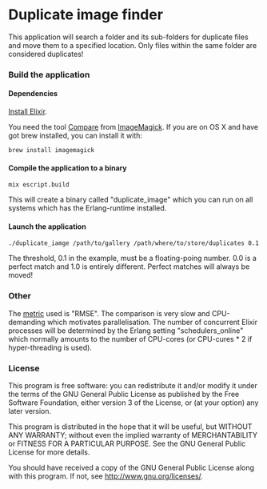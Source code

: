# Duplicate image finder

This application will search a folder and its sub-folders for duplicate files and move them to a specified location.
Only files within the same folder are considered duplicates!

### Build the application

#### Dependencies

[Install Elixir](http://elixir-lang.org/install.html).

You need the tool [Compare](http://www.imagemagick.org/script/compare.php) from [ImageMagick](http://www.imagemagick.org/). If you are on OS X and have got brew installed, you can install it with:

```
brew install imagemagick
```

#### Compile the application to a binary

```
mix escript.build
```

This will create a binary called "duplicate_image" which you can run on all systems which has the Erlang-runtime installed.

#### Launch the application
```
./duplicate_iamge /path/to/gallery /path/where/to/store/duplicates 0.1
```
The threshold, 0.1 in the example, must be a floating-poing number. 0.0 is a perfect match and 1.0 is entirely different. Perfect matches will always be moved!

### Other
The [metric](http://www.imagemagick.org/script/command-line-options.php#metric) used is "RMSE". The comparison is very slow and CPU-demanding which motivates parallelisation. The number of concurrent Elixir processes will be determined by the Erlang setting "schedulers_online" which normally amounts to the number of CPU-cores (or CPU-cures * 2 if hyper-threading is used).

### License
This program is free software: you can redistribute it and/or modify
it under the terms of the GNU General Public License as published by
the Free Software Foundation, either version 3 of the License, or
(at your option) any later version.

This program is distributed in the hope that it will be useful,
but WITHOUT ANY WARRANTY; without even the implied warranty of
MERCHANTABILITY or FITNESS FOR A PARTICULAR PURPOSE.  See the
GNU General Public License for more details.

You should have received a copy of the GNU General Public License
along with this program.  If not, see <http://www.gnu.org/licenses/>.
